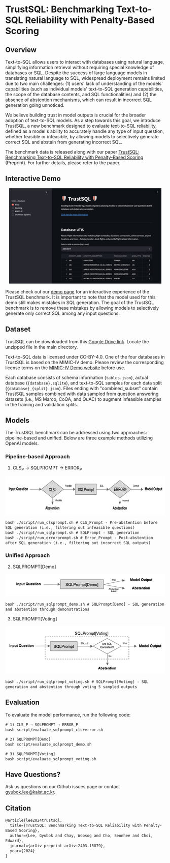 # TrustSQL: Benchmarking Text-to-SQL Reliability with Penalty-Based Scoring

## Overview

Text-to-SQL allows users to interact with databases using natural language, simplifying information retrieval without requiring special knowledge of databases or SQL. Despite the success of large language models in translating natural language to SQL, widespread deployment remains limited due to two main challenges: (1) users' lack of understanding of the models' capabilities (such as individual models' text-to-SQL generation capabilities, the scope of the database contents, and SQL functionalities) and (2) the absence of abstention mechanisms, which can result in incorrect SQL generation going unnoticed.

We believe building trust in model outputs is crucial for the broader adoption of text-to-SQL models. As a step towards this goal, we introduce TrustSQL, a new benchmark designed to evaluate text-to-SQL reliability, defined as a model's ability to accurately handle any type of input question, whether feasible or infeasible, by allowing models to selectively generate correct SQL and abstain from generating incorrect SQL.

The benchmark data is released along with our paper [TrustSQL: Benchmarking Text-to-SQL Reliability with Penalty-Based Scoring](https://arxiv.org/abs/2403.15879) (Preprint). For further details, please refer to the paper.


## Interactive Demo

<p align="middle" float="middle">
  <img src="image/demo.png" height="300" />
</p>

Please check out our [demo page](http://3.35.140.88:8501) for an interactive experience of the TrustSQL benchmark. It is important to note that the model used for this demo still makes mistakes in SQL generation. The goal of the TrustSQL benchmark is to remove these mistakes by allowing models to selectively generate only correct SQL among any input questions.


## Dataset

TrustSQL can be downloaded from this [Google Drive link](https://drive.google.com/file/d/1j0Otma8aC-e8-7ej-nwObpB-S-pxPpZX/view?usp=sharing). Locate the unzipped file in the main directory.

Text-to-SQL data is licensed under CC-BY-4.0. One of the four databases in TrustSQL is based on the MIMIC-IV demo. Please review the corresponding license terms on the [MIMIC-IV Demo website](https://physionet.org/content/mimic-iv-demo/2.2/) before use.

Each database consists of schema information (`tables.json`), actual database (`{database}.sqlite`), and text-to-SQL samples for each data split (`{database}_{split}.json`). Files ending with "combined_subset" contain TrustSQL samples combined with data sampled from question answering datasets (i.e., MS Marco, CoQA, and QuAC) to augment infeasible samples in the training and validation splits.


## Models

The TrustSQL benchmark can be addressed using two approaches: pipeline-based and unified. Below are three example methods utilizing OpenAI models.

### Pipeline-based Approach

1) CLS<sub>P</sub> → SQLPROMPT → ERROR<sub>P</sub>

<p align="left" float="middle">
  <img src="image/pipeline.png" height="120" />
</p>

```
bash ./script/run_clsprompt.sh # CLS_Prompt - Pre-abstention before SQL generation (i.e., filtering out infeasible questions)
bash ./script/run_sqlprompt.sh # SQLPrompt - SQL generation
bash ./script/run_errorprompt.sh # Error_Prompt - Post-abstention after SQL generation (i.e., filtering out incorrect SQL outputs)
```

### Unified Approach

2) SQLPROMPT[Demo]

<p align="left" float="middle">
  <img src="image/sqlprompt_demo.png" height="70" />
</p>

```
bash ./script/run_sqlprompt_demo.sh # SQLPrompt[Demo] - SQL generation and abstention through demonstrations
```

3) SQLPROMPT[Voting]

<p align="left" float="middle">
  <img src="image/sqlprompt_voting.png" height="150" />
</p>

```
bash ./script/run_sqlprompt_voting.sh # SQLPrompt[Voting] - SQL generation and abstention through voting 5 sampled outputs
```


## Evaluation

To evaluate the model performance, run the following code:

```
# 1) CLS_P → SQLPROMPT → ERROR_P
bash script/evaluate_sqlprompt_cls+error.sh
```

```
# 2) SQLPROMPT[Demo]
bash script/evaluate_sqlprompt_demo.sh
```

```
# 3) SQLPROMPT[Voting]
bash script/evaluate_sqlprompt_voting.sh
```


## Have Questions?

Ask us questions on our Github issues page or contact gyubok.lee@kaist.ac.kr.


## Citation

```
@article{lee2024trustsql,
  title={TrustSQL: Benchmarking Text-to-SQL Reliability with Penalty-Based Scoring}, 
  author={Lee, Gyubok and Chay, Woosog and Cho, Seonhee and Choi, Edward},
  journal={arXiv preprint arXiv:2403.15879},
  year={2024}
}
```
